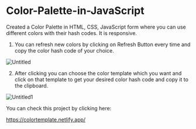 # Color-Palette-in-JavaScript

Created a Color Palette in HTML, CSS, JavaScript form where you can use different colors with their hash codes. It is responsive.

1. You can refresh new colors by clicking on Refresh Button every time and copy the color hash code of your choice.  

![Untitled](https://user-images.githubusercontent.com/119430497/217600826-89ac6d81-fef9-4691-8e8d-4d84b9d0526a.png)

2. After clicking you can choose the color template which you want and click on that template to get your desired color hash code and copy it to the clipboard.

![Untitled1](https://user-images.githubusercontent.com/119430497/217601949-3b00be0b-c383-45ed-814a-1dd17545ba68.png)

You can check this project by clicking here:

https://colortemplate.netlify.app/

